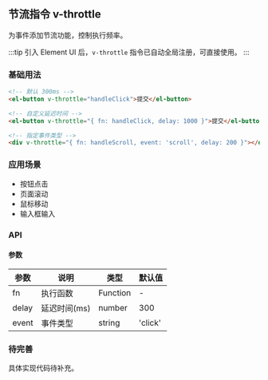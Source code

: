 ## 节流指令 v-throttle

为事件添加节流功能，控制执行频率。

:::tip
引入 Element UI 后，`v-throttle` 指令已自动全局注册，可直接使用。
:::

### 基础用法

```html
<!-- 默认 300ms -->
<el-button v-throttle="handleClick">提交</el-button>

<!-- 自定义延迟时间 -->
<el-button v-throttle="{ fn: handleClick, delay: 1000 }">提交</el-button>

<!-- 指定事件类型 -->
<div v-throttle="{ fn: handleScroll, event: 'scroll', delay: 200 }"></div>
```

### 应用场景

- 按钮点击
- 页面滚动
- 鼠标移动
- 输入框输入

### API

#### 参数

| 参数  | 说明         | 类型     | 默认值  |
| ----- | ------------ | -------- | ------- |
| fn    | 执行函数     | Function | -       |
| delay | 延迟时间(ms) | number   | 300     |
| event | 事件类型     | string   | 'click' |

### 待完善

具体实现代码待补充。
